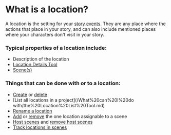 # What is a location?

A location is the setting for your [story events](/What%20is/a%20Story%20Event.md). They are any place where the actions that place in your story, and can also include mentioned places where your characters don't visit in your story.

### Typical properties of a location include: 

- Description of the location
- [Location Details Tool](/What%20can%20I%20do%20with/the%20Location%20Details%20Tool.md)
- [Scene(s)](/How%20do%20I/host/a%20location%20in%20a%20scene.md)

### Things that can be done with or to a location:

- [Create]() or [delete]()
- [List all locations in a project](/What%20can%20I%20do with/the%20Location%20List%20Tool.md)
- [Rename a location](/How%20do%20I/rename/a%20location.md)
- [Add]() or [remove]() the one location assignable to a scene
- [Host scenes]() and [remove host scenes]()
- [Track locations in scenes]()
